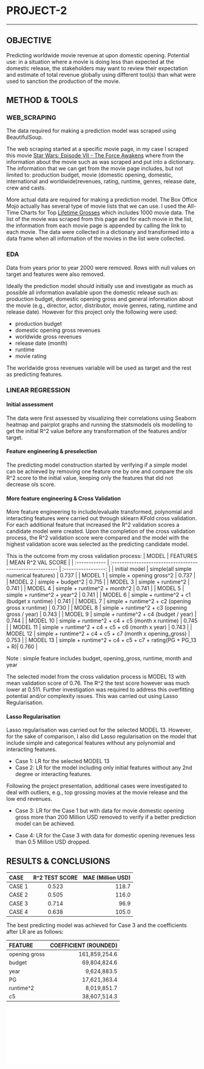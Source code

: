 # PROJECT-2 

___
## OBJECTIVE
Predicting worldwide movie revenue at upon domestic opening. 
Potential use: in a situation where a movie is doing less than expected at the domestic release, the stakeholders may want to review their expectation and estimate of total revenue globally using  different tool(s) than what were used to sanction the production of the movie. 

## METHOD & TOOLS

### WEB_SCRAPING

The data required for making a prediction model was scraped using BeautifulSoup.

The web scraping started at a specific movie page, in my case I scraped this movie [Star Wars: Episode VII - The Force Awakens](https://www.boxofficemojo.com/title/tt2488496/credits/?ref_=bo_tt_tab#tabs) where from the information about the movie such as  was scraped and put into a dictionary. The information that we can get from the movie page includes, but not limited to: production budget, movie (domestic opening, domestic, international and worldwide)revenues, rating, runtime, genres, release date, crew and casts. 

More actual data are required for making a prediction model. The Box Office Mojo actually has several type of movie lists that we can use. I used the All-Time Charts for Top [Lifetime Grosses](https://www.boxofficemojo.com/chart/top_lifetime_gross/?ref_=bo_cso_ac) which includes 1000 movie data. The list of the movie was scraped from this page and for each movie in the list, the information from each movie page is appended by calling the link to each movie. The data were collected in a dictionary and transformed into a data frame when all information of the movies in the list were collected.

### EDA

Data from years prior to year 2000 were removed.
Rows with null values on target and features were also removed.

Ideally the prediction model should initially use and investigate as much as possible all information available upon the domestic release such as: production budget, domestic opening gross and general information about the movie (e.g., director, actor, distributor, movie genres, rating, runtime and release date). However for this project only the following were used:

- production budget
- domestic opening gross revenues
- worldwide gross revenues
- release date (month)
- runtime
- movie rating

The worldwide gross revenues variable will be used as target and the rest as predicting features.

### LINEAR REGRESSION
 
#### Initial assessment
The data were first assessed by visualizing their correlations using Seaborn heatmap and pairplot graphs and running the statsmodels ols modelling to get the initial R^2 value before any transformation of the features and/or target.

#### Feature engineering & preselection
The predicting model construction started by verifying if a simple model can be achieved by removing one feature one by one and compare the ols R^2 score to the initial value, keeping only the features that did not decrease ols score.

#### More feature engineering & Cross Validation
More feature engineering to include/evaluate transformed, polynomial and interacting features were carried out through sklearn KFold cross validation.
For each additional feature that increased the R^2 validation scores a candidate model were created. Upon the completion of the cross validation process, the R^2 validation score were compared and the model with the highest validation score was selected as the predicting candidate model.

This is the outcome from my cross validation process:
|      MODEL     |                       FEATURES                             | MEAN R^2 VAL SCORE  |
|  :------------ |  :-------------------------------------------------------- | :-----------------: |
|  initial model |  simple(all simple numerical features)                     |        0.737        |
|  MODEL 1       |  simple + opening gross^2                                  |        0.737        |
|  MODEL 2       |  simple + budget^2                                         |        0.715        |
|  MODEL 3       |  simple + runtime^2                                        |        0.741        |
|  MODEL 4       |  simple + runtime^2 + month^2                              |        0.741        |
|  MODEL 5       |  simple + runtime^2 + year^2                               |        0.741        |
|  MODEL 6       |  simple + runtime^2 + c1 (budget x runtime)                |        0.741        |
|  MODEL 7       |  simple + runtime^2 + c2 (opening gross x runtime)         |        0.730        |
|  MODEL 8       |  simple + runtime^2 + c3 (opening gross / year)            |        0.743        |
|  MODEL 9       |  simple + runtime^2 + c4 (budget / year)                   |        0.744        |
|  MODEL 10      |  simple + runtime^2 + c4 + c5 (month x runtime)            |        0.745        |
|  MODEL 11      |  simple + runtime^2 + c4 + c5 + c6 (month x year)          |        0.743        |
|  MODEL 12      |  simple + runtime^2 + c4 + c5 + c7 (month x opening_gross) |        0.753        |
|  MODEL 13      |  simple + runtime^2 + c4 + c5 + c7 + rating(PG + PG_13 + R)|        0.760        |

Note : simple feature includes budget, opening_gross, runtime, month and year

The selected model from the cross validation process is MODEL 13 with mean validation score of 0.76. The R^2 the test score however was much lower at 0.511. Further investigation was required to address this  overfitting potential and/or complexity issues. This was carried out using Lasso Regularisation.


#### Lasso Regularisation
Lasso regularisation was carried out for the selected MODEL 13. However, for the sake of comparison, I also did Lasso regularisation on the model that include simple and categorical features without any polynomial and interacting features.

- Case 1: LR for the selected MODEL 13
- Case 2: LR for the model including only initial features without any 2nd degree or interacting features.

Following the project presentation, additional cases were investigated to deal with outliers, e.g., top grossing movies at the movie release and  the low end revenues.

- Case 3: LR for the Case 1 but with data for movie domestic opening gross more than 200 Million USD removed to verify if a better prediction model can be achieved. 

- Case 4: LR for the Case 3 with data for domestic opening revenues less than 0.5 Million USD dropped.


## RESULTS & CONCLUSIONS

|    CASE      |  R^2 TEST SCORE  |  MAE (Million USD)  |
|  :---------- | :--------------: | ------------------: |
|  CASE 1      |       0.523      |          118.7      |
|  CASE 2      |       0.505      |          116.0      |
|  CASE 3      |       0.714      |           96.9      |
|  CASE 4      |       0.638      |          105.0      |

The best predicting model was achieved for Case 3 and the coefficients after LR are as follows:

|    FEATURE    |   COEFFICIENT (ROUNDED)   | 
| :------------ | ------------------------: |
| opening gross |       161,859,254.6       |
| budget        |        69,804,824.6       |
| year          |         9,624,883.5       |
| PG            |        17,621,363.4       |
| runtime^2     |         8,019,851.7       |
| c5            |        38,607,514.3       |



![Case 3 Actual vs Prediction](case_3a_lr_s.pdf)



